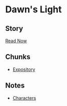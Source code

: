 # Dawn's Light

## Story

[Read Now](./out/story/story.md)

## Chunks

* [Expository](./out/story/chunks/expository-lump.md)

## Notes

* [Characters](./out/story/notes/characters.md)
